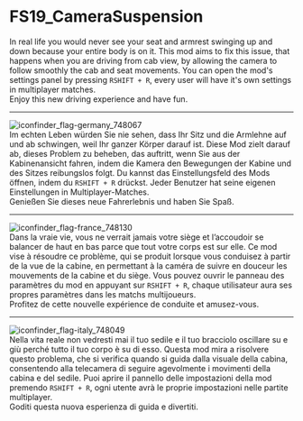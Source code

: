 # FS19_CameraSuspension

In real life you would never see your seat and armrest swinging up and down because your entire body is on it.
This mod aims to fix this issue, that happens when you are driving from cab view, by allowing the camera to follow smoothly the cab and seat movements.
You can open the mod's settings panel by pressing `RSHIFT + R`, every user will have it's own settings in multiplayer matches.  
Enjoy this new driving experience and have fun.

---
![iconfinder_flag-germany_748067](https://user-images.githubusercontent.com/7534621/114938948-08f06580-9e40-11eb-9bd9-cd9733f1c6bc.png)  
Im echten Leben würden Sie nie sehen, dass Ihr Sitz und die Armlehne auf und ab schwingen, weil Ihr ganzer Körper darauf ist.
Diese Mod zielt darauf ab, dieses Problem zu beheben, das auftritt, wenn Sie aus der Kabinenansicht fahren, indem die Kamera den Bewegungen der Kabine und des Sitzes reibungslos folgt.
Du kannst das Einstellungsfeld des Mods öffnen, indem du `RSHIFT + R` drückst. Jeder Benutzer hat seine eigenen Einstellungen in Multiplayer-Matches.  
Genießen Sie dieses neue Fahrerlebnis und haben Sie Spaß.

---
![iconfinder_flag-france_748130](https://user-images.githubusercontent.com/7534621/114938931-02fa8480-9e40-11eb-84bb-b0c216000de9.png)  
Dans la vraie vie, vous ne verrait jamais votre siège et l’accoudoir se balancer de haut en bas parce que tout votre corps est sur elle.
Ce mod vise à résoudre ce problème, qui se produit lorsque vous conduisez à partir de la vue de la cabine, en permettant à la caméra de suivre en douceur les mouvements de la cabine et du siège.
Vous pouvez ouvrir le panneau des paramètres du mod en appuyant sur `RSHIFT + R`, chaque utilisateur aura ses propres paramètres dans les matchs multijoueurs.  
Profitez de cette nouvelle expérience de conduite et amusez-vous.

---
![iconfinder_flag-italy_748049](https://user-images.githubusercontent.com/7534621/114938787-d3e41300-9e3f-11eb-9554-0e40597cec5d.png)  
Nella vita reale non vedresti mai il tuo sedile e il tuo bracciolo oscillare su e giù perché tutto il tuo corpo è su di esso.
Questa mod mira a risolvere questo problema, che si verifica quando si guida dalla visuale della cabina, consentendo alla telecamera di seguire agevolmente i movimenti della cabina e del sedile.
Puoi aprire il pannello delle impostazioni della mod premendo `RSHIFT + R`, ogni utente avrà le proprie impostazioni nelle partite multiplayer.  
Goditi questa nuova esperienza di guida e divertiti.
